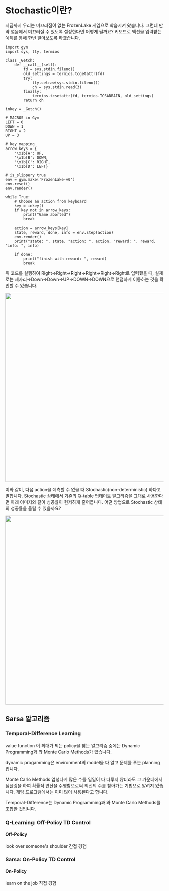 # Stochastic이란?

지금까지 우리는 미끄러짐이 없는 FrozenLake 게임으로 학습시켜 왔습니다.
그런데 만약 얼음에서 미끄러질 수 있도록 설정한다면 어떻게 될까요?
키보드로 액션을 입력받는 예제를 통해 한번 알아보도록 하겠습니다.

```
import gym
import sys, tty, termios

class _Getch:
    def __call__(self):
        fd = sys.stdin.fileno()
        old_settings = termios.tcgetattr(fd)
        try:
            tty.setraw(sys.stdin.fileno())
            ch = sys.stdin.read(3)
        finally:
            termios.tcsetattr(fd, termios.TCSADRAIN, old_settings)
        return ch

inkey = _Getch()

# MACROS in Gym
LEFT = 0
DOWN = 1
RIGHT = 2
UP = 3

# key mapping
arrow_keys = {
    '\x1b[A': UP,
    '\x1b[B': DOWN,
    '\x1b[C': RIGHT,
    '\x1b[D': LEFT}

# is_slippery true
env = gym.make('FrozenLake-v0')
env.reset()
env.render()

while True:
    # Choose an action from keyboard
    key = inkey()
    if key not in arrow_keys:
        print("Game aborted")
        break

    action = arrow_keys[key]
    state, reward, done, info = env.step(action)
    env.render()
    print("state: ", state, "action: ", action, "reward: ", reward, "info: ", info)

    if done:
        print("finish with reward: ", reward)
        break
```


위 코드를 실행하여 Right→Right→Right→Right→Right→Right로 입력했을 때, 실제로는 제자리→Down→Down→UP→DOWN→DOWN으로 랜덤하게 이동하는 것을 확인할 수 있습니다.

<img src="http://postfiles5.naver.net/MjAxNzAzMDdfNjcg/MDAxNDg4ODE4MzkzNDc2.1kKLbBXet8hpXCtcIK_P6zE6AHUV5D6KCRAJYnZjGoIg.nQuXsy0c0McOiUMSgwMIMbLFL9LUk_sULQ2vcbUsHfwg.PNG.kioku714/%EC%8A%A4%ED%81%AC%EB%A6%B0%EC%83%B7_2017-03-07_%EC%98%A4%EC%A0%84_12.44.52.png?type=w2" width="600px" />

이와 같이, 다음 action을 예측할 수 없을 때 Stochastic(non-deterministic) 하다고 말합니다. Stochastic 상태에서 기존의 Q-table 업데이트 알고리즘을 그대로 사용한다면 아래 이미지와 같이 성공률이 현저하게 줄어듭니다. 어떤 방법으로 Stochastic 상태의 성공률을 올릴 수 있을까요?

<img src="http://postfiles11.naver.net/MjAxNzAzMDdfMzAw/MDAxNDg4ODE4MzkyOTk2._rFK4NqVbL5e81lzhlh36gEV12q0vXpZ3qRrXoF008og.vIbqtDAj6TpwtlMMry7TJFP7S1A3NN53vUJtw4vlivYg.PNG.kioku714/%EC%8A%A4%ED%81%AC%EB%A6%B0%EC%83%B7_2017-03-07_%EC%98%A4%EC%A0%84_1.13.00.png?type=w2" width="600px" />

## Sarsa 알고리즘

### Temporal-Difference Learning
value function 이 최대가 되는 policy을 찾는 알고리즘 중에는 Dynamic Programming과 와 Monte Carlo Methods가 있습니다.

dynamic progamming은 environment의 model을 다 알고 문제를 푸는 planning입니다.

Monte Carlo Methods 엄청나게 많은 수를 일일이 다 다루지 않더라도 그 가운데에서 샘플링을 하여 확률적 연산을 수행함으로써 최선의 수를 찾아가는 기법으로 알려져 있습니다. 게임 프로그램에서는 이미 많이 사용된다고 합니다.

Temporal-Difference는 Dynamic Programming과 와 Monte Carlo Methods를 조합한 것입니다.

### Q-Learning: Off-Policy TD Control
#### Off-Policy
look over someone's shoulder
간접 경험

### Sarsa: On-Policy TD Control  
#### On-Policy
learn on the job
직접 경험


